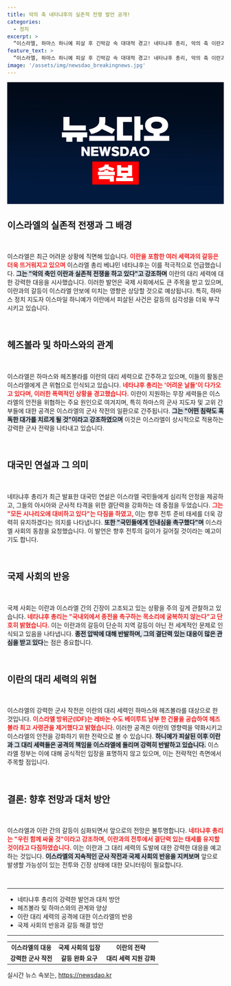 ```yaml
---
title: 악의 축 네타냐후의 실존적 전쟁 발언 공개!
categories:
  - 정치
excerpt: >
  “이스라엘, 하마스 하니예 피살 후 긴박감 속 대대적 경고! 네타냐후 총리, 악의 축 이란과의 실존적 전쟁 선언하며 모든 시나리오 대비를 강조. 전쟁의 향방은?”
feature_text: >
  “이스라엘, 하마스 하니예 피살 후 긴박감 속 대대적 경고! 네타냐후 총리, 악의 축 이란과의 실존적 전쟁 선언하며 모든 시나리오 대비를 강조. 전쟁의 향방은?”
image: '/assets/img/newsdao_breakingnews.jpg'
---
```


<p><img src="/assets/img/newsdao_breakingnews.jpg" alt="cryptoinkorea 속보" /></p>

<h2 data-ke-size="size26">이스라엘의 실존적 전쟁과 그 배경</h2>

<p data-ke-size="size16">&nbsp;</p>

<p>이스라엘은 최근 어려운 상황에 직면해 있습니다. <b><span style="color: #ee2323;">이란을 포함한 여러 세력과의 갈등은 더욱 뜨거워지고 있으며</span></b> 이스라엘 총리 베냐민 네타냐후는 이를 적극적으로 언급했습니다. <b><span style="background-color: #21538527;">그는 "악의 축인 이란과 실존적 전쟁을 하고 있다"고 강조하며</span></b> 이란의 대리 세력에 대한 강력한 대응을 시사했습니다. 이러한 발언은 국제 사회에서도 큰 주목을 받고 있으며, 이란과의 갈등이 이스라엘 안보에 미치는 영향은 상당할 것으로 예상됩니다. 특히, 하마스 정치 지도자 이스마일 하니예가 이란에서 피살된 사건은 갈등의 심각성을 더욱 부각시키고 있습니다. </p>

<p data-ke-size="size16">&nbsp;</p>

<h2 data-ke-size="size26">헤즈볼라 및 하마스와의 관계</h2>

<p data-ke-size="size16">&nbsp;</p>

<p>이스라엘은 하마스와 헤즈볼라를 이란의 대리 세력으로 간주하고 있으며, 이들의 활동은 이스라엘에게 큰 위협으로 인식되고 있습니다. <b><span style="color: #ee2323;">네타냐후 총리는 '어려운 날들'이 다가오고 있다며, 이러한 폭력적인 상황을 경고했습니다.</span></b> 이란이 지원하는 무장 세력들은 이스라엘의 안전을 위협하는 주요 원인으로 여겨지며, 특히 하마스의 군사 지도자 및 고위 간부들에 대한 공격은 이스라엘의 군사 작전의 일환으로 간주됩니다. <b><span style="background-color: #21538527;">그는 "어떤 침략도 혹독한 대가를 치르게 될 것"이라고 강조하였으며</span></b> 이것은 이스라엘이 상시적으로 적용하는 강력한 군사 전략을 나타내고 있습니다.</p>

<p data-ke-size="size16">&nbsp;</p>

<h2 data-ke-size="size26">대국민 연설과 그 의미</h2>

<p data-ke-size="size16">&nbsp;</p>

<p>네타냐후 총리가 최근 발표한 대국민 연설은 이스라엘 국민들에게 심리적 안정을 제공하고, 그들의 아시아와 군사적 타격을 위한 결단력을 강화하는 데 중점을 두었습니다. <b><span style="color: #ee2323;">그는 "모든 시나리오에 대비하고 있다"는 다짐을 하였고, </span></b> 이는 향후 전투 준비 태세를 더욱 강력히 유지하겠다는 의지를 나타냅니다. <b><span style="background-color: #21538527;">또한 "국민들에게 인내심을 촉구했다"며</span></b> 이스라엘 사회의 동참을 요청했습니다. 이 발언은 향후 전투의 길이가 길어질 것이라는 예고이기도 합니다.</p>

<p data-ke-size="size16">&nbsp;</p>

<h2 data-ke-size="size26">국제 사회의 반응</h2>

<p data-ke-size="size16">&nbsp;</p>

<p>국제 사회는 이란과 이스라엘 간의 긴장이 고조되고 있는 상황을 주의 깊게 관찰하고 있습니다. <b><span style="color: #ee2323;">네타냐후 총리는 "국내외에서 종전을 촉구하는 목소리에 굴복하지 않는다"고 단호히 밝혔습니다.</span></b> 이는 이란과의 갈등이 단순히 지역 갈등이 아닌 전 세계적인 문제로 인식되고 있음을 나타냅니다. <b><span style="background-color: #21538527;">종전 압박에 대해 반발하며, 그의 결단력 있는 대응이 많은 관심을 받고 있다</span></b>는 점은 중요합니다. </p>

<p data-ke-size="size16">&nbsp;</p>

<h2 data-ke-size="size26">이란의 대리 세력의 위협</h2>

<p data-ke-size="size16">&nbsp;</p>

<p>이스라엘의 강력한 군사 작전은 이란의 대리 세력인 하마스와 헤즈볼라를 대상으로 한 것입니다. <b><span style="color: #ee2323;">이스라엘 방위군(IDF)는 레바논 수도 베이루트 남부 한 건물을 공습하여 헤즈볼라 최고 사령관을 제거했다고 밝혔습니다. </span></b> 이러한 공격은 이란의 영향력을 약화시키고 이스라엘의 안전을 강화하기 위한 전략으로 볼 수 있습니다. <b><span style="background-color: #21538527;">하니예가 피살된 이후 이란과 그 대리 세력들은 공격의 책임을 이스라엘에 돌리며 강력히 반발하고 있습니다.</span></b> 이스라엘 정부는 이에 대해 공식적인 입장을 표명하지 않고 있으며, 이는 전략적인 측면에서 주목할 점입니다. </p>

<p data-ke-size="size16">&nbsp;</p>

<h2 data-ke-size="size26">결론: 향후 전망과 대처 방안</h2>

<p data-ke-size="size16">&nbsp;</p>

<p>이스라엘과 이란 간의 갈등이 심화되면서 앞으로의 전망은 불투명합니다. <b><span style="color: #ee2323;">네타냐후 총리는 "우린 함께 싸울 것"이라고 강조하며, 이란과의 전투에서 결단력 있는 태세를 유지할 것이라고 다짐하였습니다.</span></b> 이는 이란과 그 대리 세력의 도발에 대한 강력한 대응을 예고하는 것입니다. <b><span style="background-color: #21538527;">이스라엘의 지속적인 군사 작전과 국제 사회의 반응을 지켜보며</span></b> 앞으로 발생할 가능성이 있는 전투와 긴장 상태에 대한 모니터링이 필요합니다. </p>

<p data-ke-size="size16">&nbsp;</p>

<hr>

<ul>
  <li>네타냐후 총리의 강력한 발언과 대처 방안</li>
  <li>헤즈볼라 및 하마스와의 관계와 양상</li>
  <li>이란 대리 세력의 공격에 대한 이스라엘의 반응</li>
  <li>국제 사회의 반응과 갈등 해결 방안</li>
</ul>

<hr>

<table style="width: 100%;">
  <tr>
    <td style="text-align: center; height: 17px;"><b>이스라엘의 대응</b></td>
    <td style="text-align: center; height: 17px;"><b>국제 사회의 입장</b></td>
    <td style="text-align: center; height: 17px;"><b>이란의 전략</b></td>
  </tr>
  <tr>
    <td style="text-align: center; height: 17px;"><b>강력한 군사 작전</b></td>
    <td style="text-align: center; height: 17px;"><b>갈등 완화 요구</b></td>
    <td style="text-align: center; height: 17px;"><b>대리 세력 지원 강화</b></td>
  </tr>
</table>
실시간 뉴스 속보는, <a href="https://newsdao.kr" rel="dofollow">https://newsdao.kr</a>


